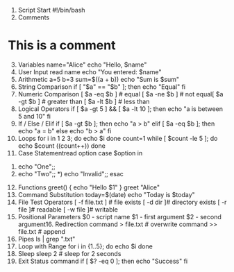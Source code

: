 1. Script Start
#!/bin/bash
2. Comments
# This is a comment
3. Variables
name="Alice"
echo "Hello, $name"
4. User Input
read name
echo "You entered: $name"
5. Arithmetic
a=5
b=3
sum=$((a + b))
echo "Sum is $sum"
6. String Comparison
if [ "$a" == "$b" ]; then
echo "Equal"
fi
7. Numeric Comparison
[ $a -eq $b ] # equal
[ $a -ne $b ] # not equal[ $a -gt $b ] # greater than
[ $a -lt $b ] # less than
8. Logical Operators
if [ $a -gt 5 ] && [ $a -lt 10 ]; then
echo "a is between 5 and 10"
fi
9. If / Else / Elif
if [ $a -gt $b ]; then
echo "a > b"
elif [ $a -eq $b ]; then
echo "a = b"
else
echo "b > a"
fi
10. Loops
for i in 1 2 3; do
echo $i
done
count=1
while [ $count -le 5 ]; do
echo $count
((count++))
done
11. Case Statementread option
case $option in
1) echo "One";;
2) echo "Two";;
*) echo "Invalid";;
esac
12. Functions
greet() {
echo "Hello $1"
}
greet "Alice"
13. Command Substitution
today=$(date)
echo "Today is $today"
14. File Test Operators
[ -f file.txt ] # file exists
[ -d dir ]# directory exists
[ -r file ]# readable
[ -w file ]# writable
15. Positional Parameters
$0 - script name
$1 - first argument
$2 - second argument16. Redirection
command > file.txt # overwrite
command >> file.txt # append
17. Pipes
ls | grep ".txt"
18. Loop with Range
for i in {1..5}; do
echo $i
done
19. Sleep
sleep 2 # sleep for 2 seconds
20. Exit Status
command
if [ $? -eq 0 ]; then
echo "Success"
fi
